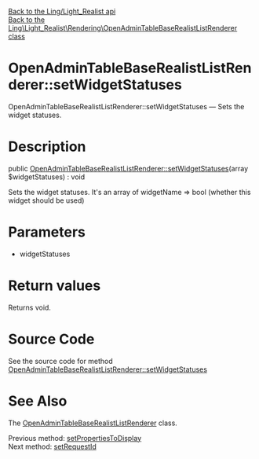 [Back to the Ling/Light_Realist api](https://github.com/lingtalfi/Light_Realist/blob/master/doc/api/Ling/Light_Realist.md)<br>
[Back to the Ling\Light_Realist\Rendering\OpenAdminTableBaseRealistListRenderer class](https://github.com/lingtalfi/Light_Realist/blob/master/doc/api/Ling/Light_Realist/Rendering/OpenAdminTableBaseRealistListRenderer.md)


OpenAdminTableBaseRealistListRenderer::setWidgetStatuses
================



OpenAdminTableBaseRealistListRenderer::setWidgetStatuses — Sets the widget statuses.




Description
================


public [OpenAdminTableBaseRealistListRenderer::setWidgetStatuses](https://github.com/lingtalfi/Light_Realist/blob/master/doc/api/Ling/Light_Realist/Rendering/OpenAdminTableBaseRealistListRenderer/setWidgetStatuses.md)(array $widgetStatuses) : void




Sets the widget statuses.
It's an array of widgetName => bool (whether this widget should be used)




Parameters
================


- widgetStatuses

    


Return values
================

Returns void.








Source Code
===========
See the source code for method [OpenAdminTableBaseRealistListRenderer::setWidgetStatuses](https://github.com/lingtalfi/Light_Realist/blob/master/Rendering/OpenAdminTableBaseRealistListRenderer.php#L310-L313)


See Also
================

The [OpenAdminTableBaseRealistListRenderer](https://github.com/lingtalfi/Light_Realist/blob/master/doc/api/Ling/Light_Realist/Rendering/OpenAdminTableBaseRealistListRenderer.md) class.

Previous method: [setPropertiesToDisplay](https://github.com/lingtalfi/Light_Realist/blob/master/doc/api/Ling/Light_Realist/Rendering/OpenAdminTableBaseRealistListRenderer/setPropertiesToDisplay.md)<br>Next method: [setRequestId](https://github.com/lingtalfi/Light_Realist/blob/master/doc/api/Ling/Light_Realist/Rendering/OpenAdminTableBaseRealistListRenderer/setRequestId.md)<br>

